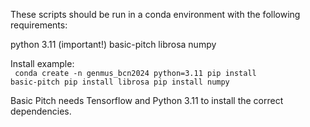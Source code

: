 These scripts should be run in a conda environment with the following requirements:

python 3.11 (important!)
basic-pitch
librosa
numpy

Install example:  
<code>
conda create -n genmus_bcn2024 python=3.11
pip install basic-pitch
pip install librosa
pip install numpy
</code>

Basic Pitch needs Tensorflow and Python 3.11 to install the correct dependencies.

